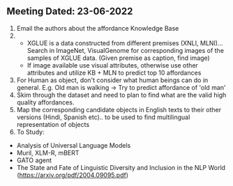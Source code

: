 ## Meeting Dated: 23-06-2022

1. Email the authors about the affordance Knowledge Base
2. - XGLUE is a data constructed from different premises (XNLI, MLNI)... Search in ImageNet, VisualGenome for corresponding images of the samples of XGLUE data. (Given premise as caption, find image)
   - If image available use visual attributes, otherwise use other attributes and utilize KB + MLN to predict top 10 affordances
3. For Human as object, don't consider what human beings can do in general. E.g.  Old man is walking -> Try to predict affordance of 'old man'
4. Skim through the dataset and need to plan to find what are the valid high quality affordances.
5. Map the corresponding candidate objects in English texts to their other versions (Hindi, Spanish etc).. to be used to find multilingual representation of objects
6. To Study:
  - Analysis of Universal Language Models
  - Muril, XLM-R, mBERT  
  - GATO agent
  - The State and Fate of Linguistic Diversity and Inclusion in the NLP World (https://arxiv.org/pdf/2004.09095.pdf)
